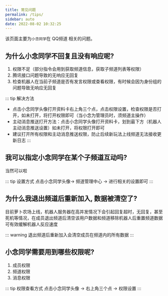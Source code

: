 ```yaml
---
title: 常见问题
permalink: /tips/
sidebar: auto
date: 2022-08-02 10:32:25
---
```

该页面主要为`小念同学`在 QQ频道 相关的问题。

## 为什么小念同学不回复且没有响应呢?

1. 权限不足（部分指令会用到获取频道信息，获取子频道列表等权限）
2. 腾讯接口问题导致的无响应无回复
3. 检查机器人在当前子频道是否有发言权限或查看权限，有时候会因为身份组的问题导致无响应无回复

::: tip 解决方法
- 点击小念同学头像打开资料卡右上角三个点，点击权限设置，检查权限是否打开，如未打开，将打开权限即可（当小念为管理员时，须频道主操作）
- 主动消息推送打开方法：点击小念同学头像打开资料卡，划到最下方（机器人主动消息推送设置）如未打开，将权限打开即可
- 建议打开所有权限和主动消息推送权限，防止后续新玩法上线频道无法接收更新日志
:::

## 我可以指定小念同学在某个子频道互动吗?

当然可以啦

::: tip 设置方式
点击小念同学头像-> 频道管理中心 -> 进行相关的设置即可
:::

## 为什么我退出频道后重新加入, 数据被清空了?

目前萝卜农场上线，机器人服务器在高并发情况下会引起回复超时，无回复，甚至死机等情况，在成员退出频道后清空该用户数据和频道移除机器人后重置频道数据可有效缓解机器人反应速度

::: warning
退出频道后重新加入会清空成员在频道内的所有数据
:::

## 小念同学需要用到哪些权限呢? <Badge text="建议全开" />

1. 成员权限
2. 频道权限
3. 消息权限

::: tip 权限查看方式
点击小念同学头像 -> 右上角三个点 -> 权限设置
:::

